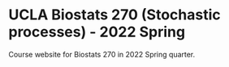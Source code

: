 # UCLA Biostats 270 (Stochastic processes) - 2022 Spring

Course website for Biostats 270 in 2022 Spring quarter. 
